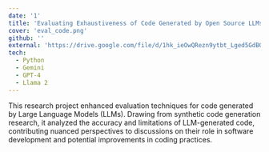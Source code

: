 ```yaml
---
date: '1'
title: 'Evaluating Exhaustiveness of Code Generated by Open Source LLMs'
cover: 'eval_code.png'
github: ''
external: 'https://drive.google.com/file/d/1hk_ieOwQRezn9ytbt_Lged5GdBQ_nkoW/view'
tech:
  - Python
  - Gemini
  - GPT-4
  - Llama 2
---
```

This research project enhanced evaluation techniques for code generated by Large Language Models (LLMs). Drawing from synthetic code generation research, it analyzed the accuracy and limitations of LLM-generated code, contributing nuanced perspectives to discussions on their role in software development and potential improvements in coding practices.
